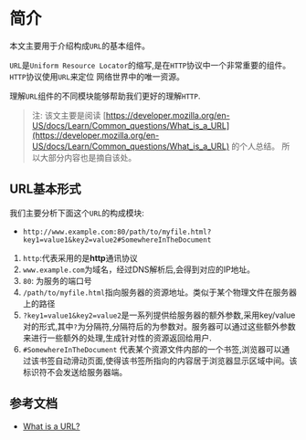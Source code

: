 # 简介

本文主要用于介绍构成`URL`的基本组件。

`URL`是`Uniform Resource Locator`的缩写,是在`HTTP`协议中一个非常重要的组件。`HTTP`协议使用`URL`来定位
网络世界中的唯一资源。

理解`URL`组件的不同模块能够帮助我们更好的理解`HTTP`.

> 注: 该文主要是阅读 [https://developer.mozilla.org/en-US/docs/Learn/Common_questions/What_is_a_URL](https://developer.mozilla.org/en-US/docs/Learn/Common_questions/What_is_a_URL) 的个人总结。
> 所以大部分内容也是摘自该处。

## URL基本形式

我们主要分析下面这个`URL`的构成模块:

* `http://www.example.com:80/path/to/myfile.html?key1=value1&key2=value2#SomewhereInTheDocument`

1. `http`:代表采用的是**http**通讯协议
2. `www.example.com`为域名，经过DNS解析后,会得到对应的IP地址。
3. `80`: 为服务的端口号
4. `/path/to/myfile.html`指向服务器的资源地址。类似于某个物理文件在服务器上的路径
5. `?key1=value1&key2=value2`是一系列提供给服务器的额外参数,采用key/value对的形式,其中`?`为分隔符,分隔符后的为参数对。服务器可以通过这些额外参数来进行一些额外的处理,生成针对性的资源返回给用户.
6. `#SomewhereInTheDocument` 代表某个资源文件内部的一个书签,浏览器可以通过该书签自动滑动页面,使得该书签所指向的内容居于浏览器显示区域中间。该标识符不会发送给服务器端。

## 参考文档

* [What is a URL?](https://developer.mozilla.org/en-US/docs/Learn/Common_questions/What_is_a_URL)
